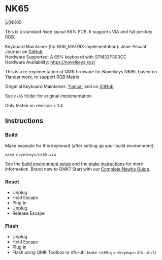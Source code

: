 # NK65


![NK65](https://i.imgur.com/EXNbVpL.jpg)

This is a standard fixed layout 65% PCB. It supports VIA and full per-key RGB.

Keyboard Maintainer (for RGB_MATRIX implementation): Jean-Pascal Journet  on [GitHub](https://github.com/jjournet)   
Hardware Supported: A 65% keyboard with STM32F303CC   
Hardware Availability: https://novelkeys.xyz/

This is a re-implmentation of QMK firmware for Novelkeys NK65, based on Yiancar work, to support RGB Matrix.

Originial Keyboard Maintainer: [Yiancar](http://yiancar-designs.com/) and on [GitHub](https://github.com/yiancar)   

See ```nk65``` folder for original implementation

Only tested on revision < 1.4

## Instructions

### Build

Make example for this keyboard (after setting up your build environment):

    make novelkeys/nk65:via

See the [build environment setup](https://docs.qmk.fm/#/getting_started_build_tools) and the [make instructions](https://docs.qmk.fm/#/getting_started_make_guide) for more information. Brand new to QMK? Start with our [Complete Newbs Guide](https://docs.qmk.fm/#/newbs).

### Reset

- Unplug
- Hold Escape
- Plug In
- Unplug
- Release Escape

### Flash

- Unplug
- Hold Escape
- Plug In
- Flash using QMK Toolbox or dfu-util (`make nk65rgb:<keymap>:dfu-util`)
